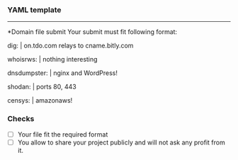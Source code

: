 ### YAML template
---
*Domain file submit
Your submit must fit following format:

dig: |
  on.tdo.com relays to cname.bitly.com

whoisrws: |
  nothing interesting

dnsdumpster: |
  nginx and WordPress!

shodan: |
  ports 80, 443

censys: |
  amazonaws!

### Checks
- [ ] Your file fit the required format 
- [ ] You allow to share your project publicly and will not ask any profit from it.
